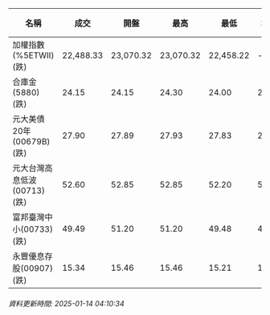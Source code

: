 | 名稱 | 成交 | 開盤 | 最高 | 最低 | 均價 | 成交金額(億) | 昨收 | 漲跌幅 | 漲跌 | 總量 | 昨量 | 振幅 |
| -------- | -------- | -------- | -------- |-------- | -------- | -------- |-------- |-------- |-------- | -------- | -------- |-------- |
|加權指數(%5ETWII) (跌)|22,488.33|23,070.32|23,070.32|22,458.22|-|4,430.32|23,011.86|2.28%|523.53|7,853,716|0|2.66%|
|合庫金(5880) (跌)|24.15|24.15|24.30|24.00|24.10|3.89|24.25|0.41%|0.10|16,133|11,924|1.24%|
|元大美債20年(00679B) (跌)|27.90|27.89|27.93|27.83|27.88|18.83|27.95|0.18%|0.05|67,548|42,336|0.36%|
|元大台灣高息低波(00713) (跌)|52.60|52.85|52.85|52.20|52.50|8.02|52.85|0.47%|0.25|15,285|12,312|1.23%|
|富邦臺灣中小(00733) (跌)|49.49|51.20|51.20|49.48|49.84|1.43|51.15|3.25%|1.66|2,879|823|3.36%|
|永豐優息存股(00907) (跌)|15.34|15.46|15.46|15.21|15.32|0.417|15.47|0.84%|0.13|2,724|3,048|1.62%|
###### 資料更新時間: 2025-01-14 04:10:34